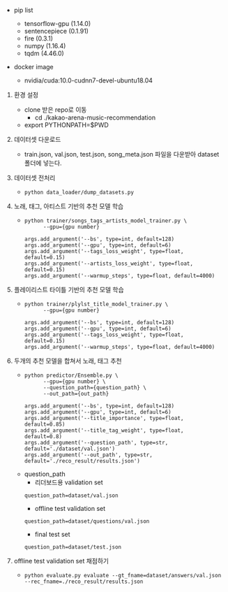 * pip list
    * tensorflow-gpu (1.14.0)
    * sentencepiece (0.1.91)
    * fire (0.3.1)
    * numpy (1.16.4)
    * tqdm (4.46.0)
    
* docker image
    * nvidia/cuda:10.0-cudnn7-devel-ubuntu18.04
    
1. 환경 설정
    *   clone 받은 repo로 이동
        * cd ./kakao-arena-music-recommendation
    *   export PYTHONPATH=$PWD
    
2. 데이터셋 다운로드
    *   train.json, val.json, test.json, song_meta.json 파일을 다운받아 dataset 폴더에 넣는다.
    
3. 데이터셋 전처리
    *     python data_loader/dump_datasets.py

4. 노래, 태그, 아티스트 기반의 추천 모델 학습
    *     python trainer/songs_tags_artists_model_trainer.py \
                --gpu={gpu number}
        ```
        args.add_argument('--bs', type=int, default=128)
        args.add_argument('--gpu', type=int, default=6)
        args.add_argument('--tags_loss_weight', type=float, default=0.15)
        args.add_argument('--artists_loss_weight', type=float, default=0.15)
        args.add_argument('--warmup_steps', type=float, default=4000)
        ```

4. 플레이리스트 타이틀 기반의 추천 모델 학습
    *     python trainer/plylst_title_model_trainer.py \
                --gpu={gpu number}
        ```
        args.add_argument('--bs', type=int, default=128)
        args.add_argument('--gpu', type=int, default=6)
        args.add_argument('--tags_loss_weight', type=float, default=0.15)
        args.add_argument('--warmup_steps', type=float, default=4000)
        ```

5. 두개의 추천 모델을 합쳐서 노래, 태그 추천
    *     python predictor/Ensemble.py \
                --gpu={gpu number} \
                --question_path={question_path} \
                --out_path={out_path}
        ```
        args.add_argument('--bs', type=int, default=128)
        args.add_argument('--gpu', type=int, default=6)
        args.add_argument('--title_importance', type=float, default=0.85)
        args.add_argument('--title_tag_weight', type=float, default=0.8)
        args.add_argument('--question_path', type=str, default='./dataset/val.json')
        args.add_argument('--out_path', type=str, default='./reco_result/results.json')
        ```
    * question_path
        *   리더보드용 validation set
        ```
        question_path=dataset/val.json
        ```
        *   offline test validation set 
        ```
        question_path=dataset/questions/val.json
        ```
        *   final test set
        ```
        question_path=dataset/test.json    
        ```
        
6. offline test validation set 채점하기
    *     python evaluate.py evaluate --gt_fname=dataset/answers/val.json --rec_fname=./reco_result/results.json
    